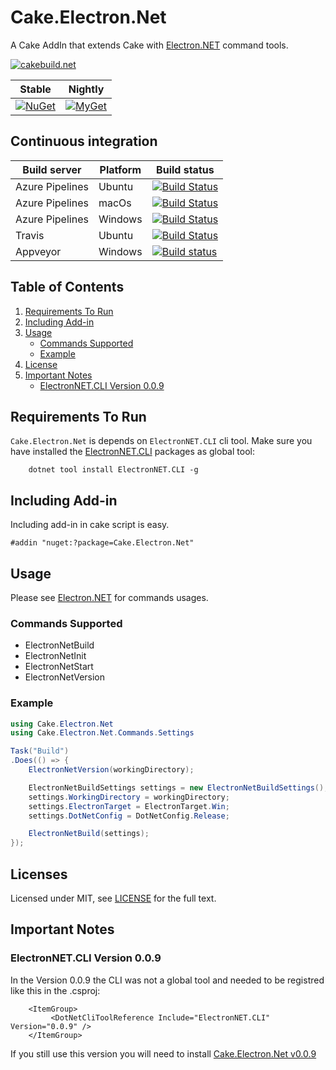 # Cake.Electron.Net

A Cake AddIn that extends Cake with [Electron.NET](https://github.com/ElectronNET/Electron.NET) command tools.

[![cakebuild.net](https://img.shields.io/badge/WWW-cakebuild.net-blue.svg)](http://cakebuild.net/)

| Stable                                                                                                              | Nightly                                                                                                                                                                        |
|---------------------------------------------------------------------------------------------------------------------|--------------------------------------------------------------------------------------------------------------------------------------------------------------------------------|
| [![NuGet](https://img.shields.io/nuget/v/Cake.Electron.Net.svg)](https://www.nuget.org/packages/Cake.Electron.Net) | [![MyGet](https://img.shields.io/myget/cake-electron-net/v/Cake.Electron.Net.svg?label=myget)](https://www.myget.org/feed/cake-electron-net/package/nuget/Cake.Electron.Net) |

## Continuous integration

| Build server    	| Platform 	| Build status                                                                                                                                                                                                                                                                         	|
|-----------------	|----------	|--------------------------------------------------------------------------------------------------------------------------------------------------------------------------------------------------------------------------------------------------------------------------------------	|
| Azure Pipelines 	| Ubuntu   	| [![Build Status](https://denizirgindev.visualstudio.com/Cake.Electron.Net/_apis/build/status/Ubuntu?branchName=master)](https://denizirgindev.visualstudio.com/Cake.Electron.Net/_build/latest?definitionId=18&branchName=master)	|
| Azure Pipelines 	| macOs   	| [![Build Status](https://denizirgindev.visualstudio.com/Cake.Electron.Net/_apis/build/status/MacOs?branchName=master)](https://denizirgindev.visualstudio.com/Cake.Electron.Net/_build/latest?definitionId=19&branchName=master) 	|
| Azure Pipelines 	| Windows   	| [![Build Status](https://denizirgindev.visualstudio.com/Cake.Electron.Net/_apis/build/status/Windows?branchName=master)](https://denizirgindev.visualstudio.com/Cake.Electron.Net/_build/latest?definitionId=17&branchName=master)	|
| Travis 	| Ubuntu   	| [![Build Status](https://travis-ci.com/Blind-Striker/Cake.Electron.Net.svg?branch=master)](https://travis-ci.com/Blind-Striker/Cake.Electron.Net)	|
| Appveyor 	| Windows   	| [![Build status](https://ci.appveyor.com/api/projects/status/p3aa0e87s5r2ihom/branch/master?svg=true)](https://ci.appveyor.com/project/Blind-Striker/cake-electron-net/branch/master)	|

## Table of Contents

1. [Requirements To Run](#requirements-to-run)
2. [Including Add-in](#including-add-in)
3. [Usage](#usage)
    - [Commands Supported](#commands-supported)
    - [Example](#example)
4. [License](#license)
5. [Important Notes](#important-notes)
    - [ElectronNET.CLI Version 0.0.9](#electronnetcli-version-009)

## Requirements To Run

`Cake.Electron.Net` is depends on `ElectronNET.CLI` cli tool. Make sure you have installed the [ElectronNET.CLI](https://www.nuget.org/packages/ElectronNET.CLI/) packages as global tool:

```
    dotnet tool install ElectronNET.CLI -g
```

## Including Add-in

Including add-in in cake script is easy.

```
#addin "nuget:?package=Cake.Electron.Net"
```

## Usage

Please see [Electron.NET](https://github.com/ElectronNET/Electron.NET) for commands usages.

### Commands Supported

* ElectronNetBuild
* ElectronNetInit
* ElectronNetStart
* ElectronNetVersion

### Example

```csharp
using Cake.Electron.Net
using Cake.Electron.Net.Commands.Settings

Task("Build")
.Does(() => {
    ElectronNetVersion(workingDirectory);

    ElectronNetBuildSettings settings = new ElectronNetBuildSettings();
    settings.WorkingDirectory = workingDirectory;
    settings.ElectronTarget = ElectronTarget.Win;
    settings.DotNetConfig = DotNetConfig.Release;

    ElectronNetBuild(settings);
});
```

## Licenses
Licensed under MIT, see [LICENSE](LICENSE) for the full text.

## Important Notes

### ElectronNET.CLI Version 0.0.9

In the Version 0.0.9 the CLI was not a global tool and needed to be registred like this in the .csproj:

```
    <ItemGroup>
         <DotNetCliToolReference Include="ElectronNET.CLI" Version="0.0.9" />
    </ItemGroup>
```

If you still use this version you will need to install [Cake.Electron.Net v0.0.9](https://www.nuget.org/packages/Cake.Electron.Net/0.0.9)
